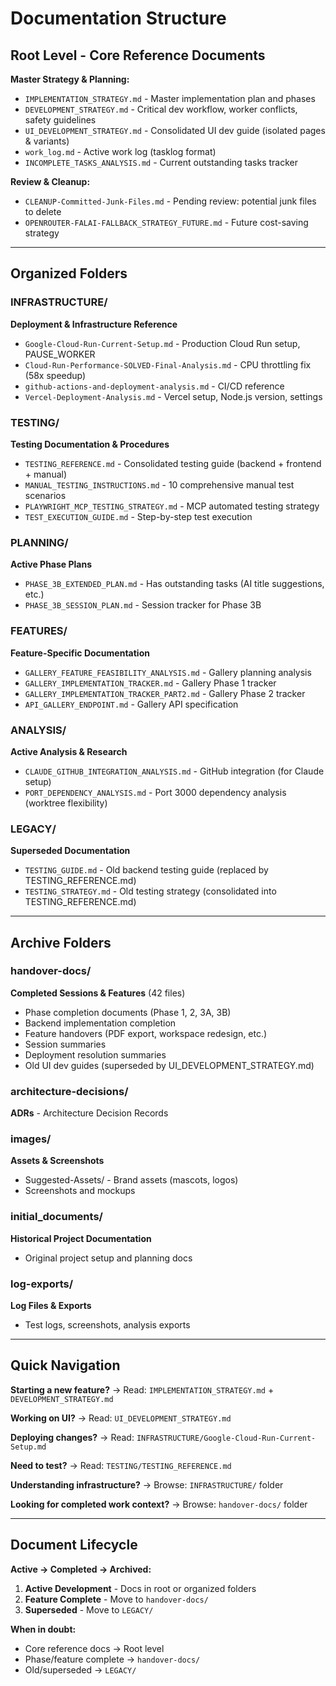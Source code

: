 # Documentation Structure

## Root Level - Core Reference Documents

**Master Strategy & Planning:**
- `IMPLEMENTATION_STRATEGY.md` - Master implementation plan and phases
- `DEVELOPMENT_STRATEGY.md` - Critical dev workflow, worker conflicts, safety guidelines
- `UI_DEVELOPMENT_STRATEGY.md` - Consolidated UI dev guide (isolated pages & variants)
- `work_log.md` - Active work log (tasklog format)
- `INCOMPLETE_TASKS_ANALYSIS.md` - Current outstanding tasks tracker

**Review & Cleanup:**
- `CLEANUP-Committed-Junk-Files.md` - Pending review: potential junk files to delete
- `OPENROUTER-FALAI-FALLBACK_STRATEGY_FUTURE.md` - Future cost-saving strategy

---

## Organized Folders

### INFRASTRUCTURE/
**Deployment & Infrastructure Reference**
- `Google-Cloud-Run-Current-Setup.md` - Production Cloud Run setup, PAUSE_WORKER
- `Cloud-Run-Performance-SOLVED-Final-Analysis.md` - CPU throttling fix (58x speedup)
- `github-actions-and-deployment-analysis.md` - CI/CD reference
- `Vercel-Deployment-Analysis.md` - Vercel setup, Node.js version, settings

### TESTING/
**Testing Documentation & Procedures**
- `TESTING_REFERENCE.md` - Consolidated testing guide (backend + frontend + manual)
- `MANUAL_TESTING_INSTRUCTIONS.md` - 10 comprehensive manual test scenarios
- `PLAYWRIGHT_MCP_TESTING_STRATEGY.md` - MCP automated testing strategy
- `TEST_EXECUTION_GUIDE.md` - Step-by-step test execution

### PLANNING/
**Active Phase Plans**
- `PHASE_3B_EXTENDED_PLAN.md` - Has outstanding tasks (AI title suggestions, etc.)
- `PHASE_3B_SESSION_PLAN.md` - Session tracker for Phase 3B

### FEATURES/
**Feature-Specific Documentation**
- `GALLERY_FEATURE_FEASIBILITY_ANALYSIS.md` - Gallery planning analysis
- `GALLERY_IMPLEMENTATION_TRACKER.md` - Gallery Phase 1 tracker
- `GALLERY_IMPLEMENTATION_TRACKER_PART2.md` - Gallery Phase 2 tracker
- `API_GALLERY_ENDPOINT.md` - Gallery API specification

### ANALYSIS/
**Active Analysis & Research**
- `CLAUDE_GITHUB_INTEGRATION_ANALYSIS.md` - GitHub integration (for Claude setup)
- `PORT_DEPENDENCY_ANALYSIS.md` - Port 3000 dependency analysis (worktree flexibility)

### LEGACY/
**Superseded Documentation**
- `TESTING_GUIDE.md` - Old backend testing guide (replaced by TESTING_REFERENCE.md)
- `TESTING_STRATEGY.md` - Old testing strategy (consolidated into TESTING_REFERENCE.md)

---

## Archive Folders

### handover-docs/
**Completed Sessions & Features** (42 files)
- Phase completion documents (Phase 1, 2, 3A, 3B)
- Backend implementation completion
- Feature handovers (PDF export, workspace redesign, etc.)
- Session summaries
- Deployment resolution summaries
- Old UI dev guides (superseded by UI_DEVELOPMENT_STRATEGY.md)

### architecture-decisions/
**ADRs** - Architecture Decision Records

### images/
**Assets & Screenshots**
- Suggested-Assets/ - Brand assets (mascots, logos)
- Screenshots and mockups

### initial_documents/
**Historical Project Documentation**
- Original project setup and planning docs

### log-exports/
**Log Files & Exports**
- Test logs, screenshots, analysis exports

---

## Quick Navigation

**Starting a new feature?**
→ Read: `IMPLEMENTATION_STRATEGY.md` + `DEVELOPMENT_STRATEGY.md`

**Working on UI?**
→ Read: `UI_DEVELOPMENT_STRATEGY.md`

**Deploying changes?**
→ Read: `INFRASTRUCTURE/Google-Cloud-Run-Current-Setup.md`

**Need to test?**
→ Read: `TESTING/TESTING_REFERENCE.md`

**Understanding infrastructure?**
→ Browse: `INFRASTRUCTURE/` folder

**Looking for completed work context?**
→ Browse: `handover-docs/` folder

---

## Document Lifecycle

**Active → Completed → Archived:**

1. **Active Development** - Docs in root or organized folders
2. **Feature Complete** - Move to `handover-docs/`
3. **Superseded** - Move to `LEGACY/`

**When in doubt:**
- Core reference docs → Root level
- Phase/feature complete → `handover-docs/`
- Old/superseded → `LEGACY/`
